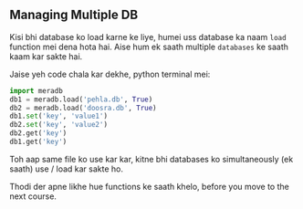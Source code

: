 ## Managing Multiple DB

Kisi bhi database ko load karne ke liye, humei uss database ka naam `load` function mei dena hota hai. Aise hum ek saath multiple `databases` ke saath kaam kar sakte hai.

Jaise yeh code chala kar dekhe, python terminal mei:

```python
import meradb
db1 = meradb.load('pehla.db', True)
db2 = meradb.load('doosra.db', True)
db1.set('key', 'value1')
db2.set('key', 'value2')
db2.get('key')
db1.get('key')
```

Toh aap same file ko use kar kar, kitne bhi databases ko simultaneously (ek saath) use / load kar sakte ho.

Thodi der apne likhe hue functions ke saath khelo, before you move to the next course.
